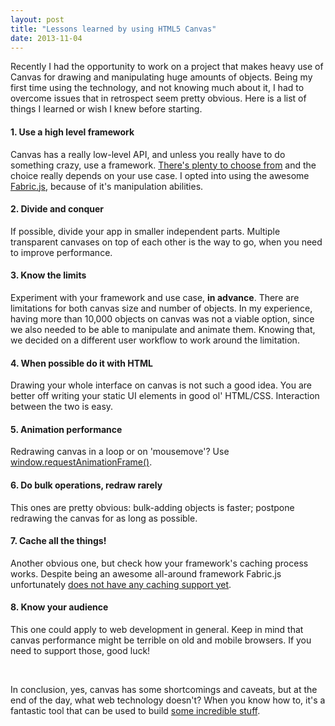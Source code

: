 ```yaml
---
layout: post
title: "Lessons learned by using HTML5 Canvas"
date: 2013-11-04
---
```


Recently I had the opportunity to work on a project that makes heavy use of Canvas for drawing and manipulating huge amounts of objects. Being my first time using the technology, and not knowing much about it, I had to overcome issues that in retrospect seem pretty obvious. Here is a list of things I learned or wish I knew before starting.

#### 1. Use a high level framework
Canvas has a really low-level API, and unless you really have to do something crazy, use a framework. [There's plenty to choose from](https://www.google.com/#q=canvas+framework) and the choice really depends on your use case. I opted into using the awesome [Fabric.js](http://fabricjs.com/), because of it's manipulation abilities.

#### 2. Divide and conquer
If possible, divide your app in smaller independent parts. Multiple transparent canvases on top of each other is the way to go, when you need to improve performance.

#### 3. Know the limits
Experiment with your framework and use case, **in advance**. There are limitations for both canvas size and number of objects. In my experience, having more than 10,000 objects on canvas was not a viable option, since we also needed to be able to manipulate and animate them. Knowing that, we decided on a different user workflow to work around the limitation.

#### 4. When possible do it with HTML
Drawing your whole interface on canvas is not such a good idea. You are better off writing your static UI elements in good ol' HTML/CSS. Interaction between the two is easy.

#### 5. Animation performance
Redrawing canvas in a loop or on 'mousemove'? Use [window.requestAnimationFrame()](https://developer.mozilla.org/en-US/docs/Web/API/window.requestAnimationFrame).

#### 6. Do bulk operations, redraw rarely
This ones are pretty obvious: bulk-adding objects is faster; postpone redrawing the canvas for as long as possible.

#### 7. Cache all the things!
Another obvious one, but check how your framework's caching process works. Despite being an awesome all-around framework Fabric.js unfortunately [does not have any caching support yet](https://github.com/kangax/fabric.js/issues/318).

#### 8. Know your audience
This one could apply to web development in general. Keep in mind that canvas performance might be terrible on old and mobile browsers. If you need to support those, good luck!


<p>&nbsp;</p>


In conclusion, yes, canvas has some shortcomings and caveats, but at the end of the day, what web technology doesn't? When you know how to, it's a fantastic tool that can be used to build [some incredible stuff](http://www.chromeexperiments.com/).
